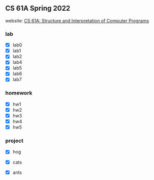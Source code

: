 CS 61A Spring 2022
--
website: [CS 61A: Structure and Interpretation of Computer Programs](https://cs61a.org/)
### lab
- [x] lab0
- [x] lab1
- [x] lab2
- [x] lab4
- [x] lab5
- [x] lab6
- [x] lab7
### homework
- [x] hw1
- [x] hw2
- [x] hw3
- [x] hw4
- [x] hw5
### project
- [x] hog
- [x] cats
- [x] ants





